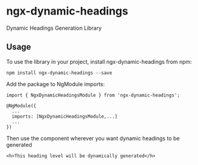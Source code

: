 # ngx-dynamic-headings

Dynamic Headings Generation Library

## Usage

To use the library in your project, install ngx-dynamic-headings from npm:

```
npm install ngx-dynamic-headings --save
```

Add the package to NgModule imports:

```
import { NgxDynamicHeadingsModule } from 'ngx-dynamic-headings';

@NgModule({
  ...
  imports: [NgxDynamicHeadingsModule,...]
  ...
})
```

Then use the **<h>** component wherever you want dynamic headings to be generated

```
<h>This heading level will be dynamically generated</h>
```
